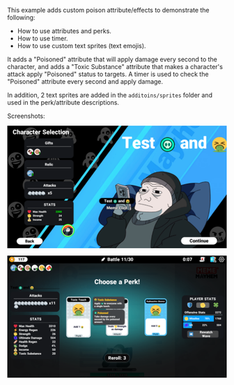 This example adds custom poison attribute/effects to demonstrate the following:

* How to use attributes and perks.
* How to use timer.
* How to use custom text sprites (text emojis).

It adds a "Poisoned" attribute that will apply damage every second to the character, and adds a "Toxic Substance" attribute that makes a character's attack apply "Poisoned" status to targets. A timer is used to check the "Poisoned" attribute every second and apply damage.

In addition, 2 text sprites are added in the `additoins/sprites` folder and used in the perk/attribute descriptions.

Screenshots:

![Text Sprites](image1.png)

![Perk Selection](image2.png)
